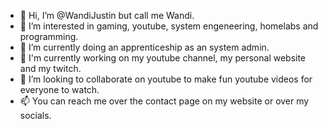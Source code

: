 - 👋 Hi, I’m @WandiJustin but call me Wandi.
- 👀 I’m interested in gaming, youtube, system engeneering, homelabs and programming.
- 🌱 I’m currently doing an apprenticeship as an system admin.
- 👻 I'm currently working on my youtube channel, my personal website and my twitch. 
- 💞️ I’m looking to collaborate on youtube to make fun youtube videos for everyone to watch. 
- 📫 You can reach me over the contact page on my website or over my socials. 

